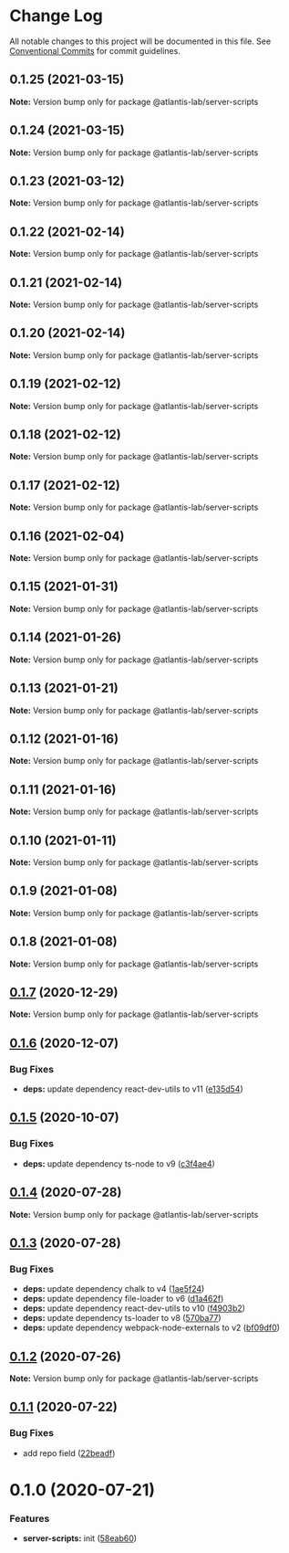 # Change Log

All notable changes to this project will be documented in this file.
See [Conventional Commits](https://conventionalcommits.org) for commit guidelines.

## 0.1.25 (2021-03-15)

**Note:** Version bump only for package @atlantis-lab/server-scripts





## 0.1.24 (2021-03-15)

**Note:** Version bump only for package @atlantis-lab/server-scripts





## 0.1.23 (2021-03-12)

**Note:** Version bump only for package @atlantis-lab/server-scripts





## 0.1.22 (2021-02-14)

**Note:** Version bump only for package @atlantis-lab/server-scripts

## 0.1.21 (2021-02-14)

**Note:** Version bump only for package @atlantis-lab/server-scripts

## 0.1.20 (2021-02-14)

**Note:** Version bump only for package @atlantis-lab/server-scripts

## 0.1.19 (2021-02-12)

**Note:** Version bump only for package @atlantis-lab/server-scripts

## 0.1.18 (2021-02-12)

**Note:** Version bump only for package @atlantis-lab/server-scripts

## 0.1.17 (2021-02-12)

**Note:** Version bump only for package @atlantis-lab/server-scripts

## 0.1.16 (2021-02-04)

**Note:** Version bump only for package @atlantis-lab/server-scripts

## 0.1.15 (2021-01-31)

**Note:** Version bump only for package @atlantis-lab/server-scripts

## 0.1.14 (2021-01-26)

**Note:** Version bump only for package @atlantis-lab/server-scripts

## 0.1.13 (2021-01-21)

**Note:** Version bump only for package @atlantis-lab/server-scripts

## 0.1.12 (2021-01-16)

**Note:** Version bump only for package @atlantis-lab/server-scripts

## 0.1.11 (2021-01-16)

**Note:** Version bump only for package @atlantis-lab/server-scripts

## 0.1.10 (2021-01-11)

**Note:** Version bump only for package @atlantis-lab/server-scripts

## 0.1.9 (2021-01-08)

**Note:** Version bump only for package @atlantis-lab/server-scripts

## 0.1.8 (2021-01-08)

**Note:** Version bump only for package @atlantis-lab/server-scripts

## [0.1.7](https://github.com/Atlantis-Lab/nestjs/compare/@atlantis-lab/server-scripts@0.1.6...@atlantis-lab/server-scripts@0.1.7) (2020-12-29)

**Note:** Version bump only for package @atlantis-lab/server-scripts

## [0.1.6](https://github.com/Atlantis-Lab/nestjs/compare/@atlantis-lab/server-scripts@0.1.5...@atlantis-lab/server-scripts@0.1.6) (2020-12-07)

### Bug Fixes

- **deps:** update dependency react-dev-utils to v11 ([e135d54](https://github.com/Atlantis-Lab/nestjs/commit/e135d549ef8b5feb32eda7399449cd9e88d6e99b))

## [0.1.5](https://github.com/Atlantis-Lab/nestjs/compare/@atlantis-lab/server-scripts@0.1.4...@atlantis-lab/server-scripts@0.1.5) (2020-10-07)

### Bug Fixes

- **deps:** update dependency ts-node to v9 ([c3f4ae4](https://github.com/Atlantis-Lab/nestjs/commit/c3f4ae46d8a558b991598f22e23180cd287dd066))

## [0.1.4](https://github.com/Atlantis-Lab/nestjs/compare/@atlantis-lab/server-scripts@0.1.3...@atlantis-lab/server-scripts@0.1.4) (2020-07-28)

**Note:** Version bump only for package @atlantis-lab/server-scripts

## [0.1.3](https://github.com/Atlantis-Lab/nestjs/compare/@atlantis-lab/server-scripts@0.1.2...@atlantis-lab/server-scripts@0.1.3) (2020-07-28)

### Bug Fixes

- **deps:** update dependency chalk to v4 ([1ae5f24](https://github.com/Atlantis-Lab/nestjs/commit/1ae5f241e8eb4dadf6da9a64207e7eb34dc7abbe))
- **deps:** update dependency file-loader to v6 ([d1a462f](https://github.com/Atlantis-Lab/nestjs/commit/d1a462f484d058a7cf9311b3d20b983404ceb644))
- **deps:** update dependency react-dev-utils to v10 ([f4903b2](https://github.com/Atlantis-Lab/nestjs/commit/f4903b26470a8169227421c153fe247632ce8f95))
- **deps:** update dependency ts-loader to v8 ([570ba77](https://github.com/Atlantis-Lab/nestjs/commit/570ba777afa3711b1d9367c398b225ea802259ec))
- **deps:** update dependency webpack-node-externals to v2 ([bf09df0](https://github.com/Atlantis-Lab/nestjs/commit/bf09df0ca3c2a6990cb49c71708a52af274378f4))

## [0.1.2](https://github.com/Atlantis-Lab/nestjs/compare/@atlantis-lab/server-scripts@0.1.1...@atlantis-lab/server-scripts@0.1.2) (2020-07-26)

**Note:** Version bump only for package @atlantis-lab/server-scripts

## [0.1.1](https://github.com/Atlantis-Lab/nestjs/compare/@atlantis-lab/server-scripts@0.1.0...@atlantis-lab/server-scripts@0.1.1) (2020-07-22)

### Bug Fixes

- add repo field ([22beadf](https://github.com/Atlantis-Lab/nestjs/commit/22beadffda101c7c44f6082e6d2b6de4beaf3f29))

# 0.1.0 (2020-07-21)

### Features

- **server-scripts:** init ([58eab60](https://github.com/Atlantis-Lab/nestjs/commit/58eab609133a0fb29ba18c7eb1ca48e15b4cb8d0))
